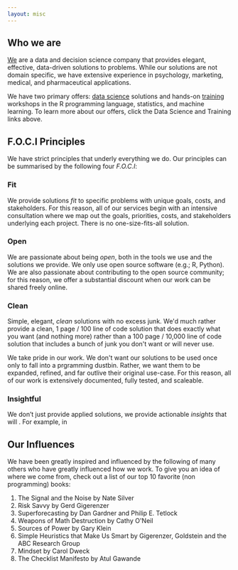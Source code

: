 ```yaml
---
layout: misc
---
```


## Who we are

[We](team.html) are a data and decision science company that provides elegant, effective, data-driven solutions to problems. While our solutions are not domain specific, we have extensive experience in psychology, marketing, medical, and pharmaceutical applications.

We have two primary offers: [data science](data_science.html) solutions and hands-on [training](training.html) workshops in the R programming language, statistics, and machine learning. To learn more about our offers, click the Data Science and Training links above.

## F.O.C.I Principles

We have strict principles that underly everything we do. Our principles can be summarised by the following four *F.O.C.I*:

### Fit

We provide solutions *fit* to specific problems with unique goals, costs, and stakeholders. For this reason, all of our services begin with an intensive consultation where we map out the goals, priorities, costs, and stakeholders underlying each project. There is no one-size-fits-all solution.

### Open

We are passionate about being *open*, both in the tools we use and the solutions we provide. We only use open source software (e.g.; R, Python). We are also passionate about contributing to the open source community; for this reason, we offer a substantial discount when our work can be shared freely online.

### Clean

Simple, elegant, *clean* solutions with no excess junk. We'd much rather provide a clean, 1 page / 100 line of code solution that does exactly what you want (and nothing more) rather than a 100 page / 10,000 line of code solution that includes a bunch of junk you don't want or will never use.

We take pride in our work. We don't want our solutions to be used once only to fall into a prgramming dustbin. Rather, we want them to be expanded, refined, and far outlive their original use-case. For this reason, all of our work is extensively documented, fully tested, and scaleable.

### Insightful

We don’t just provide applied solutions, we provide actionable *insights* that will . For example, in 

## Our Influences

We have been greatly inspired and influenced by the following of many others who have greatly influenced how we work. To give you an idea of where we come from, check out a list of our top 10 favorite (non programming) books:

1. The Signal and the Noise by Nate Silver
2. Risk Savvy by Gerd Gigerenzer
3. Superforecasting by Dan Gardner and Philip E. Tetlock
4. Weapons of Math Destruction by Cathy O'Neil
5. Sources of Power by Gary Klein
6. Simple Heuristics that Make Us Smart by Gigerenzer, Goldstein and the ABC Research Group
7. Mindset by Carol Dweck
8. The Checklist Manifesto by Atul Gawande
